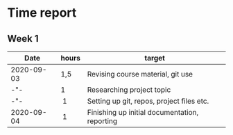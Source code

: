 # Time report

## Week 1
Date       | hours | target |
-----------|-------|--------|
2020-09-03 | 1,5   | Revising course material, git use |
-"-        | 1     | Researching project topic |
-"-        | 1     | Setting up git, repos, project files etc. |
2020-09-04 | 1     | Finishing up initial documentation, reporting |
